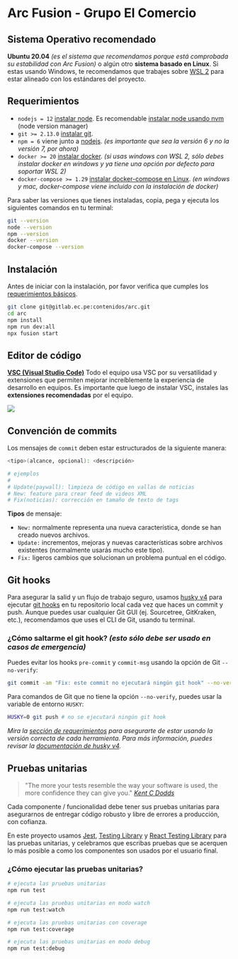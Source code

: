 # Arc Fusion - Grupo El Comercio

## Sistema Operativo recomendado

**Ubuntu 20.04** _(es el sistema que recomendamos porque está comprobada su estabilidad con Arc Fusion)_ o algún otro **sistema basado en Linux**.
Si estas usando Windows, te recomendamos que trabajes sobre [WSL 2](https://docs.microsoft.com/en-us/windows/wsl/install-win10) para estar alineado con los estándares del proyecto.

## Requerimientos

- `nodejs = 12` [instalar node](https://nodejs.org/en/). Es recomendable [instalar node usando nvm](https://github.com/nvm-sh/nvm) (node version manager)
- `git >= 2.13.0` [instalar git](https://git-scm.com/downloads).
- `npm = 6` viene junto a [nodejs](https://nodejs.org/en/). _(es importante que sea la versión 6 y no la versión 7, por ahora)_
- `docker >= 20` [instalar docker](https://docs.docker.com/get-docker/). _(si usas windows con WSL 2, sólo debes instalar docker en windows y ya tiene una opción por defecto para soportar WSL 2)_
- `docker-compose >= 1.29` [instalar docker-compose en Linux](https://docs.docker.com/compose/install/#install-compose). _(en windows y mac, docker-compose viene incluido con la instalación de docker)_

Para saber las versiones que tienes instaladas, copia, pega y ejecuta los siguientes comandos en tu terminal:

```bash
git --version
node --version
npm --version
docker --version
docker-compose --version
```

## Instalación

Antes de iniciar con la instalación, por favor verifica que cumples los [requerimientos básicos](#requerimientos).

```bash
git clone git@gitlab.ec.pe:contenidos/arc.git
cd arc
npm install
npm run dev:all
npx fusion start
```

## Editor de código

[**VSC (Visual Studio Code)**](https://code.visualstudio.com/download)
Todo el equipo usa VSC por su versatilidad y extensiones que permiten mejorar increíblemente la experiencia de desarrollo en equipos.
Es importante que luego de instalar VSC, instales las **extensiones recomendadas** por el equipo.

![](https://i.ibb.co/x2kSP4w/exts.png)

## Convención de commits

Los mensajes de `commit` deben estar estructurados de la siguiente manera:

```bash
<tipo>(alcance, opcional): <descripción>

# ejemplos
#
# Update(paywall): limpieza de código en vallas de noticias
# New: feature para crear feed de videos XML
# Fix(noticias): corrección en tamaño de texto de tags
```

**Tipos** de mensaje:

- `New:` normalmente representa una nueva característica, donde se han creado nuevos archivos.
- `Update:` incrementos, mejoras y nuevas características sobre archivos existentes (normalmente usarás mucho este tipo).
- `Fix:` ligeros cambios que solucionan un problema puntual en el código.

## Git hooks

Para asegurar la salid y un flujo de trabajo seguro, usamos [husky v4](https://typicode.github.io/husky/) para ejecutar [git hooks](https://git-scm.com/docs/githooks) en tu repositorio local cada vez que haces un commit y push.
Aunque puedes usar cualquier Git GUI (ej. Sourcetree, GitKraken, etc.), recomendamos que uses el CLI de Git, usando tu terminal.

### ¿Cómo saltarme el git hook? _(esto sólo debe ser usado en casos de emergencia)_

Puedes evitar los hooks `pre-commit` y `commit-msg` usando la opción de Git `--no-verify`:

```bash
git commit -am "Fix: este commit no ejecutará ningún git hook" --no-verify
```

Para comandos de Git que no tiene la opción `--no-verify`, puedes usar la variable de entorno `HUSKY`:

```bash
HUSKY=0 git push # no se ejecutará ningún git hook
```

_Mira la [sección de requerimientos](#requerimientos) para asegurarte de estar usando la versión correcta de cada herramienta._
_Para más información, puedes revisar la [documentación de husky v4](https://github.com/typicode/husky/tree/master)._

## Pruebas unitarias

> "The more your tests resemble the way your software is used, the more confidence they can give you." _[Kent C Dodds](https://twitter.com/kentcdodds/status/977018512689455106)_

Cada componente / funcionalidad debe tener sus pruebas unitarias para asegurarnos de entregar código robusto y libre de errores a producción, con cofianza.

En este proyecto usamos [Jest](https://jestjs.io/), [Testing Library](https://testing-library.com/docs/) y [React Testing Library](https://testing-library.com/docs/react-testing-library/intro) para las pruebas unitarias, y celebramos que escribas pruebas que se acerquen lo más posible a como los componentes son usados por el usuario final.

### ¿Cómo ejecutar las pruebas unitarias?

```bash
# ejecuta las pruebas unitarias
npm run test

# ejecuta las pruebas unitarias en modo watch
npm run test:watch

# ejecuta las pruebas unitarias con coverage
npm run test:coverage

# ejecuta las pruebas unitarias en modo debug
npm run test:debug
```
